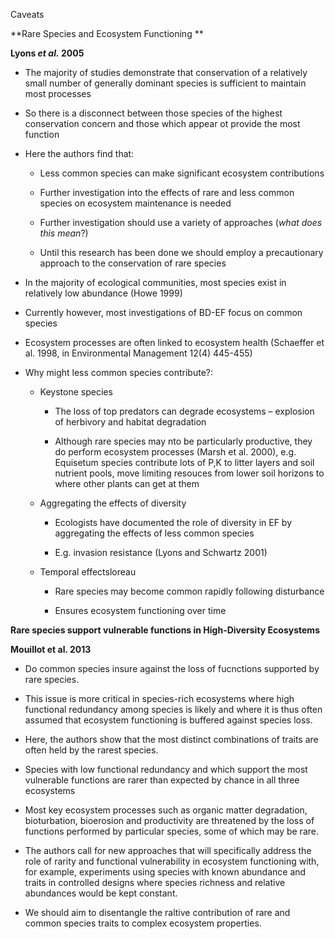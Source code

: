Caveats

**Rare Species and Ecosystem Functioning **

**Lyons *et al.* 2005**

-   The majority of studies demonstrate that conservation of a
    relatively small number of generally dominant species is sufficient
    to maintain most processes

-   So there is a disconnect between those species of the highest
    conservation concern and those which appear ot provide the most
    function

-   Here the authors find that:

    -   Less common species can make significant ecosystem contributions

    -   Further investigation into the effects of rare and less common
        species on ecosystem maintenance is needed

    -   Further investigation should use a variety of approaches (*what
        does this mean*?)

    -   Until this research has been done we should employ a
        precautionary approach to the conservation of rare species

-   In the majority of ecological communities, most species exist in
    relatively low abundance (Howe 1999)

-   Currently however, most investigations of BD-EF focus on common
    species

-   Ecosystem processes are often linked to ecosystem health (Schaeffer
    et al. 1998, in Environmental Management 12(4) 445-455)

-   Why might less common species contribute?:

    -   Keystone species

        -   The loss of top predators can degrade ecosystems – explosion
            of herbivory and habitat degradation

        -   Although rare species may nto be particularly productive,
            they do perform ecosystem processes (Marsh et al.
            2000), e.g. Equisetum species contribute lots of P,K to
            litter layers and soil nutrient pools, move limiting
            resouces from lower soil horizons to where other plants can
            get at them

    -   Aggregating the effects of diversity

        -   Ecologists have documented the role of diversity in EF by
            aggregating the effects of less common species

        -   E.g. invasion resistance (Lyons and Schwartz 2001)

    -   Temporal effectsloreau

        -   Rare species may become common rapidly following disturbance

        -   Ensures ecosystem functioning over time

**Rare species support vulnerable functions in High-Diversity
Ecosystems**

**Mouillot et al. 2013**

-   Do common species insure against the loss of fucnctions supported by
    rare species.

-   This issue is more critical in species-rich ecosystems where high
    functional redundancy among species is likely and where it is thus
    often assumed that ecosystem functioning is buffered against
    species loss.

-   Here, the authors show that the most distinct combinations of traits
    are often held by the rarest species.

-   Species with low functional redundancy and which support the most
    vulnerable functions are rarer than expected by chance in all three
    ecosystems

-   Most key ecosystem processes such as organic matter degradation,
    bioturbation, bioerosion and productivity are threatened by the loss
    of functions performed by particular species, some of which may
    be rare.

-   The authors call for new approaches that will specifically address
    the role of rarity and functional vulnerability in ecosystem
    functioning with, for example, experiments using species with known
    abundance and traits in controlled designs where species richness
    and relative abundances would be kept constant.

-   We should aim to disentangle the raltive contribution of rare and
    common species traits to complex ecosystem properties.


